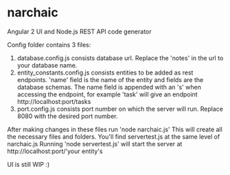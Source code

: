 # narchaic
Angular 2 UI and Node.js REST API code generator

Config folder contains 3 files:
1.  database.config.js consists database url. Replace the 'notes' in the url to your database name.
2.  entity_constants.config.js consists entities to be added as rest endpoints. 'name' field is the name of the entity and fields are the database schemas. The name field is appended with an 's' when accessing the endpoint, for example 'task' will give an endpoint http://localhost:port/tasks
3.  port.config.js consists port number on which the server will run. Replace 8080 with the desired port number.

After making changes in these files run 'node narchaic.js'
This will create all the necessary files and folders. You'll find servertest.js at the same level of narchaic.js
Running 'node servertest.js' will start the server at http://localhost:port/'your entity's

UI is still WIP :)
